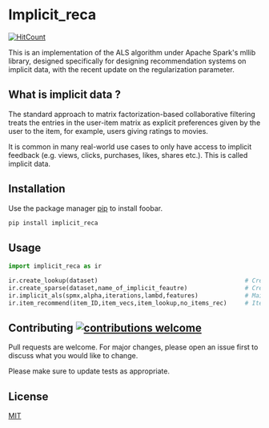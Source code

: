 # Implicit_reca 

[![HitCount](http://hits.dwyl.com/BALaka-18/implicit_rec-official.svg)](http://hits.dwyl.com/BALaka-18/implicit_rec-official)

This is an implementation of the ALS algorithm under Apache Spark's mllib library, designed specifically for designing recommendation systems on implicit data, with the recent update on the regularization parameter.

## What is implicit data ?

The standard approach to matrix factorization-based collaborative filtering treats the entries in the user-item matrix as explicit preferences given by the user to the item, for example, users giving ratings to movies.

It is common in many real-world use cases to only have access to implicit feedback (e.g. views, clicks, purchases, likes, shares etc.). This is called implicit data.


## Installation

Use the package manager [pip](https://pip.pypa.io/en/stable/) to install foobar.

```bash
pip install implicit_reca
```

## Usage

```python
import implicit_reca as ir

ir.create_lookup(dataset)                                         # Create the lookup table for future reference.
ir.create_sparse(dataset,name_of_implicit_feautre)                # Create the sparse matrix of user x items (R).
ir.implicit_als(spmx,alpha,iterations,lambd,features)             # Main function behind the ALS algorithm.
ir.item_recommend(item_ID,item_vecs,item_lookup,no_items_rec)     # Item vs item recommendation.
```

## Contributing [![contributions welcome](https://img.shields.io/badge/contributions-welcome-brightgreen.svg?style=flat)](https://github.com/BALaka-18/implicit_rec-official/issues)


Pull requests are welcome. For major changes, please open an issue first to discuss what you would like to change.

Please make sure to update tests as appropriate.

## License
[MIT](https://choosealicense.com/licenses/mit/)
